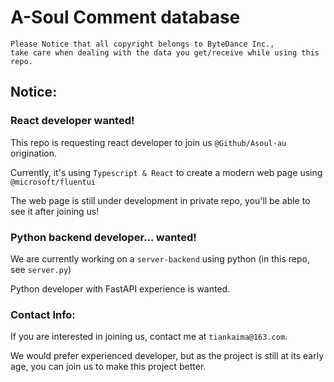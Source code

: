 # A-Soul Comment database

```text
Please Notice that all copyright belongs to ByteDance Inc.,
take care when dealing with the data you get/receive while using this repo. 
```

## Notice:

### React developer wanted!

This repo is requesting react developer to join us `@Github/Asoul-au` origination.

Currently, it's using `Typescript & React` to create a modern web page using `@microsoft/fluentui`

The web page is still under development in private repo, you'll be able to see it after joining us!

### Python backend developer... wanted!

We are currently working on a `server-backend` using python (in this repo, see `server.py`)

Python developer with FastAPI experience is wanted.

### Contact Info:

If you are interested in joining us, contact me at `tiankaima@163.com`.

We would prefer experienced developer, but as the project is still at its early age, you can join us to make this
project better.